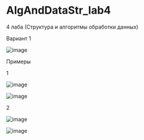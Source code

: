 # AlgAndDataStr_lab4
4 лаба (Структура и алгоритмы обработки данных)

Вариант 1

![image](https://user-images.githubusercontent.com/57935448/121391974-25f57080-c979-11eb-8f9d-e3f01948d7f8.png)

Примеры

1

![image](https://user-images.githubusercontent.com/57935448/121392031-3279c900-c979-11eb-9d58-6b71f9ed4c6a.png)

![image](https://user-images.githubusercontent.com/57935448/121392043-360d5000-c979-11eb-9483-d5b6a31e9e0a.png)

2

![image](https://user-images.githubusercontent.com/57935448/121392066-3c9bc780-c979-11eb-8a3b-363a80184b42.png)

![image](https://user-images.githubusercontent.com/57935448/121392080-3efe2180-c979-11eb-917f-d57a2bc7ef6f.png)

